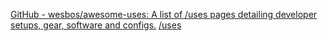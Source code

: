 
[GitHub - wesbos/awesome-uses: A list of /uses pages detailing developer setups, gear, software and configs.](https://github.com/wesbos/awesome-uses)
[/uses](https://uses.tech/)
